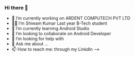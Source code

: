 ### Hi there 👋

- 🔭 I’m currently working on ARDENT COMPUTECH PVT LTD     
- 🐱‍💻 I’m Shiwam Kumar Last year B-Tech student 
- 🌱 I’m currently learning Android Studio
- 👯 I’m looking to collaborate on Android Developer
- 🤔 I’m looking for help with 
- 💬 Ask me about ...
- 📫 How to reach me: through my LinkdIn
-->
